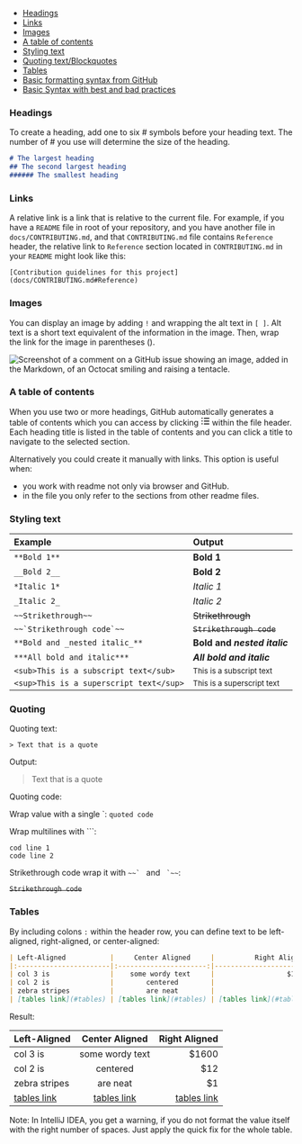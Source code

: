 - [Headings](#headings)
- [Links](#links)
- [Images](#images)
- [A table of contents](#a-table-of-contents)
- [Styling text](#styling-text)
- [Quoting text/Blockquotes](#quoting)
- [Tables](#tables)
- [Basic formatting syntax from GitHub](https://docs.github.com/en/get-started/writing-on-github/getting-started-with-writing-and-formatting-on-github/basic-writing-and-formatting-syntax)
- [Basic Syntax with best and bad practices](https://www.markdownguide.org/basic-syntax/)

### Headings

To create a heading, add one to six # symbols before your heading text. 
The number of # you use will determine the size of the heading.

```md
# The largest heading
## The second largest heading
###### The smallest heading
```

### Links

A relative link is a link that is relative to the current file. 
For example, if you have a `README` file in root of your repository, and you have another file in `docs/CONTRIBUTING.md`, 
and that `CONTRIBUTING.md` file contains `Reference` header,
the relative link to `Reference` section located in `CONTRIBUTING.md` in your `README` might look like this:
```
[Contribution guidelines for this project](docs/CONTRIBUTING.md#Reference)
```

### Images

You can display an image by adding `!` and wrapping the alt text in `[ ]`. Alt text is a short text equivalent of the information in the image. Then, wrap the link for the image in parentheses ().

![Screenshot of a comment on a GitHub issue showing an image, added in the Markdown, of an Octocat smiling and raising a tentacle.](https://myoctocat.com/assets/images/base-octocat.svg)

### A table of contents
When you use two or more headings, GitHub automatically generates a table of contents which you can access by clicking
<svg version="1.1" width="16" height="16" viewBox="0 0 16 16" class="octicon octicon-list-unordered" aria-label="The unordered list icon" role="img">
  <path fill-rule="evenodd" d="M2 4a1 1 0 100-2 1 1 0 000 2zm3.75-1.5a.75.75 0 000 1.5h8.5a.75.75 0 000-1.5h-8.5zm0 5a.75.75 0 000 1.5h8.5a.75.75 0 000-1.5h-8.5zm0 5a.75.75 0 000 1.5h8.5a.75.75 0 000-1.5h-8.5zM3 8a1 1 0 11-2 0 1 1 0 012 0zm-1 6a1 1 0 100-2 1 1 0 000 2z">
  </path>
</svg>
within the file header. 
Each heading title is listed in the table of contents and you can click a title to navigate to the selected section.

Alternatively you could create it manually with links. 
This option is useful when:
- you work with readme not only via browser and GitHub.
- in the file you only refer to the sections from other readme files.

### Styling text

| Example                                 | Output                                |
|:----------------------------------------|:--------------------------------------|
| `**Bold 1**`                            | **Bold 1**                            |
| `__Bold 2__`                            | __Bold 2__                            |
| `*Italic 1*`                            | *Italic 1*                            |
| `_Italic 2_`                            | _Italic 2_                            |
| `~~Strikethrough~~`                     | ~~Strikethrough~~                     |
| ``~~`Strikethrough code`~~``            | ~~`Strikethrough code`~~              |
| `**Bold and _nested italic_**`          | **Bold and _nested italic_**          |
| `***All bold and italic***`             | ***All bold and italic***             |
| `<sub>This is a subscript text</sub>`   | <sub>This is a subscript text</sub>   |
| `<sup>This is a superscript text</sup>` | <sup>This is a superscript text</sup> |

### Quoting 

Quoting text:

`> Text that is a quote`

Output:

> Text that is a quote

Quoting code:

Wrap value with a single \`: `quoted code`

Wrap multilines with \`\`\`:

```
cod line 1
code line 2
```

Strikethrough code wrap it with ``~~` `` and `` `~~``:

~~`Strikethrough code`~~

### Tables

By including colons `:` within the header row, you can define text to be left-aligned, right-aligned, or center-aligned:

```markdown
| Left-Aligned           |     Center Aligned     |          Right Aligned |
|:-----------------------|:----------------------:|-----------------------:|
| col 3 is               |    some wordy text     |                  $1600 |
| col 2 is               |        centered        |                    $12 |
| zebra stripes          |        are neat        |                     $1 |
| [tables link](#tables) | [tables link](#tables) | [tables link](#tables) |
```

Result:

| Left-Aligned           |     Center Aligned     |          Right Aligned |
|:-----------------------|:----------------------:|-----------------------:|
| col 3 is               |    some wordy text     |                  $1600 |
| col 2 is               |        centered        |                    $12 |
| zebra stripes          |        are neat        |                     $1 |
| [tables link](#tables) | [tables link](#tables) | [tables link](#tables) |

Note: In IntelliJ IDEA, you get a warning, if you do not format the value itself with the right number of spaces. 
Just apply the quick fix for the whole table.
